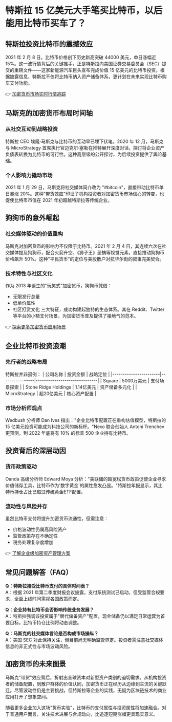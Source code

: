 # 特斯拉 15 亿美元大手笔买比特币，以后能用比特币买车了？

## 特斯拉投资比特币的震撼效应
2021 年 2 月 8 日，比特币价格创下历史新高突破 44000 美元，单日涨幅近 15%。这一波行情背后的关键推手，正是特斯拉向美国证券交易委员会（SEC）提交的重磅文件——这家新能源汽车巨头宣布完成价值 15 亿美元的比特币投资。根据披露信息，特斯拉不仅将比特币纳入资产储备体系，更计划在未来实现比特币购车支付功能。

👉 [加密货币市场实时行情追踪](https://bit.ly/okx_welcome)

## 马斯克的加密货币布局时间轴
### 从社交互动到战略投资
特斯拉 CEO 埃隆·马斯克与比特币的互动早已埋下伏笔。2020 年 12 月，马斯克与 MicroStrategy 首席执行官迈克尔·塞勒在推特展开深度对话，探讨将企业资产负债表转换为比特币的可行性。这种高层级的公开探讨，为后续投资提供了舆论基础。

### 个人影响力撬动市场
2021 年 1 月 29 日，马斯克将社交媒体简介改为 "#bitcoin"，直接带动比特币单日暴涨 20%。这种"带货效应"印证了机构投资者对加密货币市场信心的转变，也促使比特币市值在 2021 年初超越特斯拉等传统企业。

## 狗狗币的意外崛起
### 社交媒体驱动的价值重构
马斯克对加密货币的影响力不仅限于比特币。2021 年 2 月 4 日，其连续六次在社交媒体提及狗狗币，配合火箭升空、《狮子王》恶搞等视觉元素，直接推动狗狗币价格飙升 50%。这种"平民货币"的定位与美股散户对抗华尔街的叙事完美契合。

### 技术特性与社区文化
作为 2013 年诞生的"玩笑式"加密货币，狗狗币凭借：
- 无限发行总量
- 低单价属性
- 社区打赏文化
三大特征，成功构建起独特的生态体系。其在 Reddit、Twitter 等平台的小额支付场景，为加密货币普及提供了接地气的范本。

👉 [探索更多加密货币应用场景](https://bit.ly/okx_welcome)

## 企业比特币投资浪潮
### 先行者的战略布局
特斯拉并非孤例：
| 公司名称              | 投资金额       | 战略定位                     |
|-----------------------|----------------|------------------------------|
| Square                | 5000万美元     | 支付场景探索                 |
| Stone Ridge Holdings  | 1.14亿美元     | 资产储备多元化               |
| MicroStrategy         | 超20亿美元     | 核心资产配置                 |

### 市场分析师观点
Wedbush 分析师 Dan Ives 指出："企业比特币配置正在重构估值模型，特斯拉的 15 亿美元投资可能成为科技公司的新标杆。"Nexo 联合创始人 Antoni Trenchev 更预测，到 2022 年底将有 10% 的标普 500 企业持有比特币。

## 投资背后的深层动因
### 货币政策驱动
Oanda 高级分析师 Edward Moya 分析："美联储的超宽松货币政策促使企业寻求价值储存工具，比特币作为'数字黄金'的属性愈发凸显。"特斯拉年报显示，其比特币持仓占比已超过传统黄金ETF配置。

### 流动性与风险并存
虽然比特币支付将提升加密货币流通性，但需注意：
- 价格波动性仍属高风险资产
- 监管政策存在不确定性
- 税务处理复杂度增加

👉 [了解企业级加密资产管理方案](https://bit.ly/okx_welcome)

## 常见问题解答（FAQ）

**Q：特斯拉接受比特币支付的具体时间表？**  
A：根据 2021 年第二季度财报会议披露，支付系统测试已启动，但受监管合规要求，全面上线时间需视各国政策而定。

**Q：企业持有比特币会否影响传统业务发展？**  
A：特斯拉强调该投资属于"替代储备资产"配置，现金储备仍以满足日常运营为首要目标，比特币持仓比例将动态调整。

**Q：马斯克的社交媒体言论是否构成市场操纵？**  
A：美国 SEC 对此保持关注，但目前尚无明确监管界定。投资者需注意社交媒体信息的非正式性与市场波动风险。

## 加密货币的未来图景
马斯克"带货"效应背后，折射出全球资本对新型资产类别的迫切需求。从机构投资者的储备配置，到散户群体的价值认同，加密货币正在经历从边缘到主流的关键跃迁。尽管波动性仍是主要挑战，但特斯拉等企业的实践，无疑为区块链技术的商业应用打开了想象空间。

随着更多企业加入这场"货币实验"，比特币的支付属性与投资属性将加速融合。对于普通用户而言，关注技术进展与合规动向，比追逐短期涨幅更具现实意义。